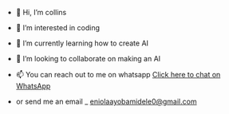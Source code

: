 - 👋 Hi, I’m collins
- 👀 I’m interested in coding
- 🌱 I’m currently learning how to create AI
- 💞️ I’m looking to collaborate on making an AI
- 📫 You can reach out to me on whatsapp <a href="https://wa.me/+2348134717670">Click here to chat on WhatsApp</a>

- or send me an email _ eniolaayobamidele0@gmail.com

<!---
Collinstech10/Collinstech10 is a ✨ special ✨ repository because its `README.md` (this file) appears on your GitHub profile.
You can click the Preview link to take a look at your changes.
--->
